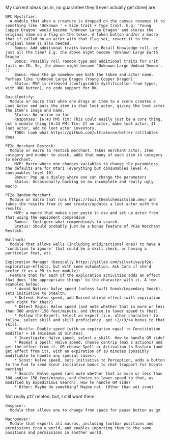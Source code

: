 My current ideas (as in, no guarantee they'll ever actually get done) are:

    NPC Mystifier:
      A module that when a creature is dropped on the canvas renames it to something like 'Unknown ' + Size trait + Type trait. E.g. 'Young Copper Dragon' would become 'Unknown Large Dragon' and stores the original name on a flag on the token. A token button and/or a macro that if called on an actor with that flag set, revert it to the original name is also needed.
        Bonus: Add additional traits based on Recall Knowledge roll, or just all the time? E.g. the above might become 'Unknown Large Earth Dragon'.
        Bonus: Possibly roll random type and additional traits for crit fails on CK. So, the above might become 'Unknown Large Undead Demon'. :)
        Bonus: Have the gm somehow see both the token and actor name. Perhaps like 'Unknown Large Dragon (Young Copper Dragon)'
        Status: MVP is released (configurable mystification from types, with HUD button), no code support for RK.

    Quicklootify:
      Module or macro that when one drags an item to a scene creates a Loot Actor and puts the item in that loot actor, giving the loot actor the item's image and name.
        Status: No action so far
        Responses: [6:43 PM] Tim: This could easily just be a core thing, not a module thing [6:44 PM] Tim: If no actor, make loot actor. If loot actor, add to loot actor inventory.
        TODO: Look what https://github.com/ultrakorne/better-rolltables does

    PF2e Merchant Restock:
      Module or macro to restock merchant. Takes merchant actor, item category and number to stock, adds that many of each item in category to merchant.
        MVP: Macro where one changes variables to change the parameters, the defaults are for Otari (everything but consumables level 4, consumables level 10)
        Bonus: Pop up a dialog where one can change the parameters
        Status: Occasionally hacking on an incomplete and really ugly macro

    PF2e Random Merchant
      Module or macro that runs https://tois.thealchemistslab.dev/ and takes the results from it and creates/updates a loot actor with the results.
        MVP: a macro that makes user paste in csv and set up actor from that using the equipment compendium
        Bonus:  Configure what compendium/s to search.
        Status: Should probably just be a bonus feature of PF2e Merchant Restock.

    Wallhack:
      Module that allows walls (including unidirectional ones) to have a 'condition to ignore' that could be a skill check, or having a particular feat, etc.
      
    Exploration Manager (basically https://gitlab.com/silvative/pf2e-exploration-effects, but with some automation. Ask Cora if she'd prefer it as a PR to her module):
      Feature that for each of the exploration activities adds an effect that does 'the appropriate things' to the character with it. A few examples below:
        * Avoid Notice: halve speed (unless Swift Sneak/Legendary Sneak), sets initiative to Stealth, 
        * Defend: Halve speed, add Raised shield effect (will expiration work right for that?)
        * Detect Magic: Halve speed (and note whether that is more or less than 300 and/or 150 feet/minute, and choice to lower speed to that)
        * Follow the Expert: Select an expert (i.e. other character) to follow, select skill and skill proficiency, get +2/+3/+4 bonus to that skill.
        * Hustle: Double speed (with an expiration equal to Constitution modifier × 10 (minimum 10 minutes).
        * Investigate: Halve speed, select a skill. How to handle GM side?
        * Repeat a Spell: Halve speed, choose cantrip (max 2 actions) and get the effect from it. OR choose Spell or Activation to Sustain (and get effect from it), with an expiration of 10 minutes (possibly modifiable to handle any special cases).
        * Scout: Halve speed, sets initiative to Perception, adds a button to the hud to send Scout initiative bonus to chat (support for Scouts warning)
        * Search: Halve speed (and note whether that is more or less than 300 and/or 150 feet/minute, and choice to lower speed to that, as modified by Expeditious Search). How to handle GM side?
        * Other: Maybe do something? Maybe not. (Other than set icon)
             

Not really pf2 related, but, I still want them:

    Unspacer:
      Module that allows one to change from space for pause button as gm
      
    Macromover:
      Module that exports all macros, including toolbar positions and permissions from a world, and enables importing them to the same positions and permissions in another world.
